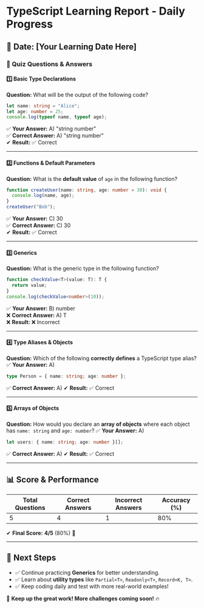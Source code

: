 # TypeScript Learning Report - Daily Progress

## 📅 Date: [Your Learning Date Here]

### **📝 Quiz Questions & Answers**

#### **1️⃣ Basic Type Declarations**

**Question:** What will be the output of the following code?

```typescript
let name: string = "Alice";
let age: number = 25;
console.log(typeof name, typeof age);
```

✅ **Your Answer:** A) "string number"  
✅ **Correct Answer:** A) "string number"  
✔ **Result:** ✅ Correct

---

#### **2️⃣ Functions & Default Parameters**

**Question:** What is the **default value** of `age` in the following function?

```typescript
function createUser(name: string, age: number = 30): void {
  console.log(name, age);
}
createUser("Bob");
```

✅ **Your Answer:** C) 30  
✅ **Correct Answer:** C) 30  
✔ **Result:** ✅ Correct

---

#### **3️⃣ Generics**

**Question:** What is the generic type in the following function?

```typescript
function checkValue<T>(value: T): T {
  return value;
}
console.log(checkValue<number>(10));
```

✅ **Your Answer:** B) number  
❌ **Correct Answer:** A) T  
❌ **Result:** ❌ Incorrect

---

#### **4️⃣ Type Aliases & Objects**

**Question:** Which of the following **correctly defines** a TypeScript type alias?
✅ **Your Answer:** A)

```typescript
type Person = { name: string; age: number };
```

✅ **Correct Answer:** A)
✔ **Result:** ✅ Correct

---

#### **5️⃣ Arrays of Objects**

**Question:** How would you declare an **array of objects** where each object has `name: string` and `age: number`?
✅ **Your Answer:** A)

```typescript
let users: { name: string; age: number }[];
```

✅ **Correct Answer:** A)
✔ **Result:** ✅ Correct

---

## **📊 Score & Performance**

| **Total Questions** | **Correct Answers** | **Incorrect Answers** | **Accuracy (%)** |
| ------------------- | ------------------- | --------------------- | ---------------- |
| 5                   | 4                   | 1                     | 80%              |

✔ **Final Score:** **4/5** (80%) 🎉

---

## **📌 Next Steps**

- ✅ Continue practicing **Generics** for better understanding.
- ✅ Learn about **utility types** like `Partial<T>`, `Readonly<T>`, `Record<K, T>`.
- ✅ Keep coding daily and test with more real-world examples!

🚀 **Keep up the great work! More challenges coming soon!** 🔥

